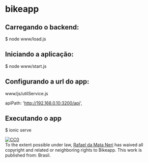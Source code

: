 # bikeapp

## Carregando o backend:
$ node www/load.js

## Iniciando a aplicação:
$ node www/start.js

## Configurando a url do app:
www/js/utilService.js

apiPath: 'http://192.168.0.10:3200/api',

## Executando o app
$ ionic serve

<p xmlns:dct="http://purl.org/dc/terms/" xmlns:vcard="http://www.w3.org/2001/vcard-rdf/3.0#">
  <a rel="license"
     href="http://creativecommons.org/publicdomain/zero/1.0/">
    <img src="https://licensebuttons.net/p/zero/1.0/80x15.png" style="border-style: none;" alt="CC0" />
  </a>
  <br />
  To the extent possible under law,
  <a rel="dct:publisher"
     href="https://github.com/rafaneri/bikeapp">
    <span property="dct:title">Rafael da Mata Neri</span></a>
  has waived all copyright and related or neighboring rights to
  <span property="dct:title">Bikeapp</span>.
This work is published from:
<span property="vcard:Country" datatype="dct:ISO3166"
      content="BR" about="https://github.com/rafaneri/bikeapp">
  Brasil</span>.
</p>
